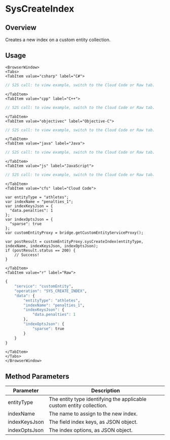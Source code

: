 # SysCreateIndex
## Overview
Creates a new index on a custom entity collection.

<PartialServop service_name="customEntity" operation_name="SYS_CREATE_INDEX" />

## Usage

```mdx-code-block
<BrowserWindow>
<Tabs>
<TabItem value="csharp" label="C#">
```

```csharp
// S2S call: to view example, switch to the Cloud Code or Raw tab.
```

```mdx-code-block
</TabItem>
<TabItem value="cpp" label="C++">
```

```cpp
// S2S call: to view example, switch to the Cloud Code or Raw tab.
```

```mdx-code-block
</TabItem>
<TabItem value="objectivec" label="Objective-C">
```

```objectivec
// S2S call: to view example, switch to the Cloud Code or Raw tab.
```

```mdx-code-block
</TabItem>
<TabItem value="java" label="Java">
```

```java
// S2S call: to view example, switch to the Cloud Code or Raw tab.
```

```mdx-code-block
</TabItem>
<TabItem value="js" label="JavaScript">
```

```javascript
// S2S call: to view example, switch to the Cloud Code or Raw tab.
```

```mdx-code-block
</TabItem>
<TabItem value="cfs" label="Cloud Code">
```

```cfscript
var entityType = "athletes";
var indexName = "penalties_1";
var indexKeysJson = {
  "data.penalties": 1
};
var indexOptsJson = {
  "sparse": true
};
var customEntityProxy = bridge.getCustomEntityServiceProxy();

var postResult = customEntityProxy.sysCreateIndex(entityType, indexName, indexKeysJson, indexOptsJson);
if (postResult.status == 200) {
    // Success!
}
```

```mdx-code-block
</TabItem>
<TabItem value="r" label="Raw">
```

```r
{
	"service": "customEntity",
	"operation": "SYS_CREATE_INDEX",
	"data": {
		"entityType": "athletes",
		"indexName": "penalties_1",
		"indexKeysJson": {
			"data.penalties": 1
		},
		"indexOptsJson": {
			"sparse": true
		}
	}
}
```

```mdx-code-block
</TabItem>
</Tabs>
</BrowserWindow>
```

## Method Parameters
Parameter | Description
--------- | -----------
entityType | The entity type identifying the applicable custom entity collection. 
indexName | The name to assign to the new index. 
indexKeysJson | The field index keys, as JSON object. 
indexOptsJson | The index options, as JSON object. 


